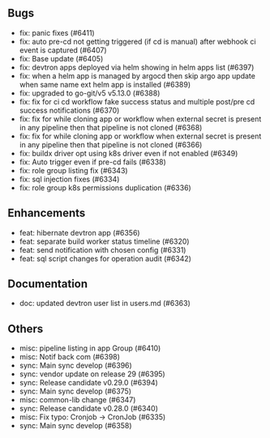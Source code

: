 ## Bugs
- fix: panic fixes  (#6411)
- fix: auto pre-cd not getting triggered (if cd is manual) after webhook ci event is captured (#6407)
- fix: Base update (#6405)
- fix: devtron apps deployed via helm showing in helm apps list (#6397)
- fix: when a helm app is managed by argocd then skip argo app update when same name ext helm app is installed (#6389)
- fix: upgraded to go-git/v5 v5.13.0 (#6388)
- fix: fix for ci cd workflow fake success status and multiple post/pre cd success notifications (#6370)
- fix: fix for while cloning app or workflow when external secret is present in any pipeline then that pipeline is not cloned (#6368)
- fix: fix for while cloning app or workflow when external secret is present in any pipeline then that pipeline is not cloned (#6366)
- fix: buildx driver opt using k8s driver even if not enabled (#6349)
- fix: Auto trigger even if pre-cd fails (#6338)
- fix: role group listing fix (#6343)
- fix: sql injection fixes (#6334)
- fix: role group k8s permissions duplication (#6336)
## Enhancements
- feat: hibernate devtron app (#6356)
- feat: separate build worker status timeline (#6320)
- feat: send notification with chosen config (#6331)
- feat: sql script changes for operation audit  (#6342)
## Documentation
- doc: updated devtron user list in users.md (#6363)
## Others
- misc: pipeline listing in app Group (#6410)
- misc: Notif back com (#6398)
- sync: Main sync develop (#6396)
- sync: vendor update on release 29 (#6395)
- sync: Release candidate v0.29.0 (#6394)
- sync: Main sync develop (#6375)
- misc: common-lib change (#6347)
- sync: Release candidate v0.28.0 (#6340)
- misc: Fix typo: Cronjob → CronJob (#6335)
- sync: Main sync develop  (#6358)
